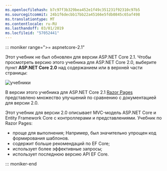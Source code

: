 ```yaml
---
ms.openlocfilehash: b7c97f3b329bea452e1f49c351231f92310c97b5
ms.sourcegitcommit: 24b1f6decbb17bb22a45166e5fdb0845c65af498
ms.translationtype: MT
ms.contentlocale: ru-RU
ms.lasthandoff: 03/01/2019
ms.locfileid: "57052441"
---
```

::: moniker range=">= aspnetcore-2.1"

Этот учебник не был обновлен для версии ASP.NET Core 2.1. Чтобы просмотреть версию этого учебника для ASP.NET Core 2.0, выберите пункт **ASP.NET Core 2.0** над содержанием или в верхней части страницы:

![учебники ](~//data/ef-rp/read-related-data/_static/2.1.png)

В версии этого учебника для ASP.NET Core 2.1 [Razor Pages](xref:data/ef-rp/intro) представлено множество улучшений по сравнению с документацией для версии 2.0.

Этот учебник для версии 2.0 описывает MVC-модель ASP.NET Core и Entity Framework Core с контроллерами и представлениями. Учебник по Razor Pages:

* проще для выполнения; Например, был значительно упрощен код формирования шаблонов.
* содержит больше рекомендаций по EF Core;
* использует более эффективные запросы;
* использует последнюю версию API EF Core.

::: moniker-end
